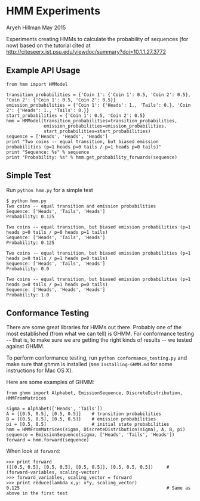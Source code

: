 # HMM Experiments
Aryeh Hillman
May 2015

Experiments creating HMMs to calculate the probability of sequences (for now) based on the tutorial cited at http://citeseerx.ist.psu.edu/viewdoc/summary?doi=10.1.1.27.3772

## Example API Usage
    from hmm import HMModel
     
    transition_probabilities = {'Coin 1': {'Coin 1': 0.5, 'Coin 2': 0.5}, 'Coin 2': {'Coin 1': 0.5, 'Coin 2': 0.5}}
    emission_probabilities = {'Coin 1': {'Heads': 1., 'Tails': 0.}, 'Coin 2': {'Heads': 1., 'Tails': 0.}}
    start_probabilities = {'Coin 1': 0.5, 'Coin 2': 0.5}
    hmm = HMModel(transition_probabilities=transition_probabilities,
                  emission_probabilities=emission_probabilities,
                  start_probabilities=start_probabilities)
    sequence = ['Heads', 'Heads', 'Heads']
    print "Two coins -- equal transition, but biased emission probabilities (p=1 heads p=0 tails / p=1 heads p=0 tails)"
    print "Sequence: %s" % sequence
    print "Probability: %s" % hmm.get_probability_forwards(sequence)

## Simple Test
Run ```python hmm.py``` for a simple test

    $ python hmm.py 
    Two coins -- equal transition and emission probabilities
    Sequence: ['Heads', 'Tails', 'Heads']
    Probability: 0.125
    
    Two coins -- equal transition, but biased emission probabilities (p=1 heads p=0 tails / p=0 heads p=1 tails)
    Sequence: ['Heads', 'Tails', 'Heads']
    Probability: 0.125
    
    Two coins -- equal transition, but biased emission probabilities (p=1 heads p=0 tails / p=1 heads p=0 tails)
    Sequence: ['Heads', 'Tails', 'Heads']
    Probability: 0.0
    
    Two coins -- equal transition, but biased emission probabilities (p=1 heads p=0 tails / p=1 heads p=0 tails)
    Sequence: ['Heads', 'Heads', 'Heads']
    Probability: 1.0

## Conformance Testing
There are some great libraries for HMMs out there. Probably one of the most established (from what we can tell) is GHMM. For conformance testing -- that is, to make sure we are getting the right kinds of results -- we tested against GHMM.

To perform conformance testing, run ```python conformance_testing.py``` and make sure that ghmm is installed (see ```Installing-GHMM.md``` for some instructions for Mac OS X).  

Here are some examples of GHMM:

    from ghmm import Alphabet, EmissionSequence, DiscreteDistribution, HMMFromMatrices
    
    sigma = Alphabet(['Heads', 'Tails'])
    A = [[0.5, 0.5], [0.5, 0.5]]    # transition probabilities
    B = [[0.5, 0.5], [0.5, 0.5]]    # emission probabilities
    pi = [0.5, 0.5]                 # initial state probabilities
    hmm = HMMFromMatrices(sigma, DiscreteDistribution(sigma), A, B, pi)
    sequence = EmissionSequence(sigma, ['Heads', 'Tails', 'Heads'])
    forward = hmm.forward(sequence)

When look at ```forward```:

    >>> print forward
    ([[0.5, 0.5], [0.5, 0.5], [0.5, 0.5]], [0.5, 0.5, 0.5])     # (forward-variables, scaling-vector)
    >>> forward_variables, scaling_vector = forward
    >>> print reduce(lambda x,y: x*y, scaling_vector)
    0.125                                                       # Same as above in the first test
